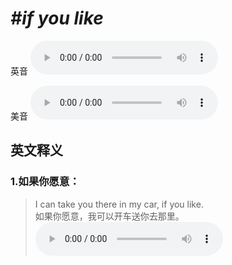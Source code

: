 # ***\#if you like*** 
英音
<audio src="./media/if you like1_AAC.aac" controls="controls"></audio>

美音
<audio src="./media/if you like2_AAC.aac" controls="controls"></audio>



  

英文释义
---
### 1.**如果你愿意：**  

 > I can take you there in my car, if you like.   
 > 如果你愿意，我可以开车送你去那里。    
<audio src="./media/like-12.aac" controls="controls"></audio>


